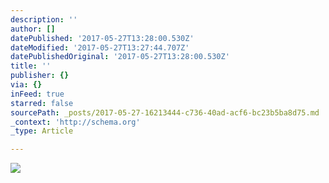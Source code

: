 ```yaml
---
description: ''
author: []
datePublished: '2017-05-27T13:28:00.530Z'
dateModified: '2017-05-27T13:27:44.707Z'
datePublishedOriginal: '2017-05-27T13:28:00.530Z'
title: ''
publisher: {}
via: {}
inFeed: true
starred: false
sourcePath: _posts/2017-05-27-16213444-c736-40ad-acf6-bc23b5ba8d75.md
_context: 'http://schema.org'
_type: Article

---
```

![](https://the-grid-user-content.s3-us-west-2.amazonaws.com/6f63f835-f5d9-4724-b4e8-db262101c926.jpg)